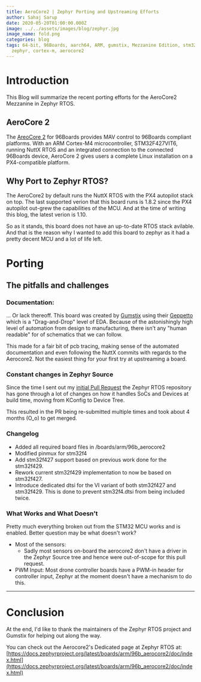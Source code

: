 ```yaml
---
title: AeroCore2 | Zephyr Porting and Upstreaming Efforts
author: Sahaj Sarup
date: 2020-05-20T01:00:00.000Z
image: ../../assets/images/blog/zephyr.jpg
image_name: fold.png
categories: blog
tags: 64-bit, 96Boards, aarch64, ARM, gumstix, Mezzanine Edition, stm32, Linaro,
  zephyr, cortex-m, aerocore2
---
```


# Introduction

This Blog will summarize the recent porting efforts for the AeroCore2 Mezzanine in Zephyr RTOS.

## AeroCore 2

The [AreoCore 2](https://www.96boards.org/product/aerocore2/) for 96Boards provides MAV control to 96Boards compliant platforms. With an ARM Cortex-M4 microcontroller, STM32F427VIT6, running NuttX RTOS and an integrated connection to the connected 96Boards device, AeroCore 2 gives users a complete Linux installation on a PX4-compatible platform.

## Why Port to Zephyr RTOS?

The AeroCore2 by default runs the NuttX RTOS with the PX4 autopilot stack on top. The last supported verion that this board runs is 1.8.2 since the PX4 autopilot out-grew the capabilities of the MCU. And at the time of writing this blog, the latest verion is 1.10.

So as it stands, this board does not have an up-to-date RTOS stack avilable. And that is the reason why I wanted to add this board to zephyr as it had a pretty decent MCU and a lot of life left.

# Porting

## The pitfalls and challenges

### Documentation:

... Or lack thereoff. This board was created by [Gumstix](https://www.gumstix.com/) using their [Geppetto](https://www.gumstix.com/geppetto/) which is a "Drag-and-Drop" level of EDA. Because of the astonishingly high level of automation from design to manufacturing, there isn't any "human readable" for of schematics that we can follow.

This made for a fair bit of pcb tracing, making sense of the automated documentation and even following the NuttX commits with regards to the Aerocore2. Not the easiest thing for your first try at upstreaming a board.

### Constant changes in Zephyr Source

Since the time I sent out my [initial Pull Request](https://github.com/zephyrproject-rtos/zephyr/pull/22095) the Zephyr RTOS repository has gone through a lot of changes on how it handles SoCs and Devices at build time, moving from KConfig to Device Tree.

This resulted in the PR being re-submitted multiple times and took about 4 months (O_o) to get merged.

### Changelog

- Added all required board files in /boards/arm/96b_aerocore2
- Modified pinmux for stm32f4
- Add stm32f427 support based on previous work done for the stm32f429.
- Rework current stm32f429 implementation to now be based on stm32f427.
- Introduce dedicated dtsi for the VI variant of both stm32f427 and stm32f429. This is done to prevent stm32f4.dtsi from being included twice.

### What Works and What Doesn't

Pretty much everything broken out from the STM32 MCU works and is enabled. Better question may be what doesn't work?
- Most of the sensors:
    - Sadly most sensors on-board the aerocore2 don't have a driver in the Zephyr Source tree and hence were out-of-scope for this pull request.
- PWM Input: Most drone controller boards have a PWM-in header for controller input, Zephyr at the moment doesn't have a mechanism to do this.

***

# Conclusion

At the end, I'd like to thank the maintainers of the Zephyr RTOS project and Gumstix for helping out along the way.

You can check out the Aerocore2's Dedicated page at Zephyr RTOS at: [https://docs.zephyrproject.org/latest/boards/arm/96b_aerocore2/doc/index.html](https://docs.zephyrproject.org/latest/boards/arm/96b_aerocore2/doc/index.html)
